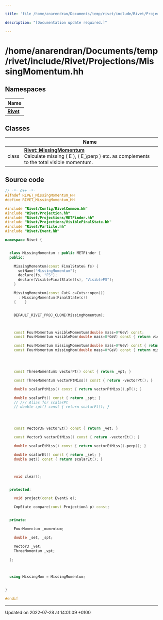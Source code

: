 ```yaml
---

title: 'file /home/anarendran/Documents/temp/rivet/include/Rivet/Projections/MissingMomentum.hh'

description: "[Documentation update required.]"

---
```


# /home/anarendran/Documents/temp/rivet/include/Rivet/Projections/MissingMomentum.hh



## Namespaces

| Name           |
| -------------- |
| **[Rivet](http://example.org/namespaces/namespacerivet/)**  |

## Classes

|                | Name           |
| -------------- | -------------- |
| class | **[Rivet::MissingMomentum](http://example.org/classes/classrivet_1_1missingmomentum/)** <br>Calculate missing \( E \), \( E_\perp \) etc. as complements to the total visible momentum.  |




## Source code

```cpp
// -*- C++ -*-
#ifndef RIVET_MissingMomentum_HH
#define RIVET_MissingMomentum_HH

#include "Rivet/Config/RivetCommon.hh"
#include "Rivet/Projection.hh"
#include "Rivet/Projections/METFinder.hh"
#include "Rivet/Projections/VisibleFinalState.hh"
#include "Rivet/Particle.hh"
#include "Rivet/Event.hh"

namespace Rivet {


  class MissingMomentum : public METFinder {
  public:

    MissingMomentum(const FinalState& fs) {
      setName("MissingMomentum");
      declare(fs, "FS");
      declare(VisibleFinalState(fs), "VisibleFS");
    }

    MissingMomentum(const Cut& c=Cuts::open())
      : MissingMomentum(FinalState(c))
    {    }


    DEFAULT_RIVET_PROJ_CLONE(MissingMomentum);



    const FourMomentum visibleMomentum(double mass=0*GeV) const;
    const FourMomentum visibleMom(double mass=0*GeV) const { return visibleMomentum(mass); }

    const FourMomentum missingMomentum(double mass=0*GeV) const { return visibleMomentum(mass).reverse(); }
    const FourMomentum missingMom(double mass=0*GeV) const { return missingMomentum(mass); }




    const ThreeMomentum& vectorPt() const { return _vpt; }

    const ThreeMomentum vectorPtMiss() const { return -vectorPt(); }

    double scalarPtMiss() const { return vectorPtMiss().pT(); }

    double scalarPt() const { return _spt; }
    // /// Alias for scalarPt
    // double spt() const { return scalarPt(); }




    const Vector3& vectorEt() const { return _vet; }

    const Vector3 vectorEtMiss() const { return -vectorEt(); }

    double scalarEtMiss() const { return vectorEtMiss().perp(); }

    double scalarEt() const { return _set; }
    double set() const { return scalarEt(); }



    void clear();


  protected:

    void project(const Event& e);

    CmpState compare(const Projection& p) const;


  private:

    FourMomentum _momentum;

    double _set, _spt;

    Vector3 _vet;
    ThreeMomentum _vpt;

  };



  using MissingMom = MissingMomentum;


}

#endif
```


-------------------------------

Updated on 2022-07-28 at 14:01:09 +0100
